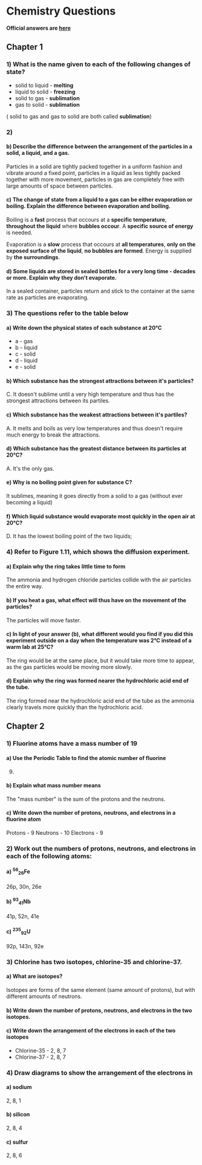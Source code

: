 # Chemistry Questions

**Official answers are [here](https://www.scribd.com/doc/251596738/Edexcel-IGCSE-Chemistry-Student-s-Book-Answers)**

## Chapter 1

### 1) What is the name given to each of the following changes of state?

* solid to liquid - **melting**
* liquid to solid - **freezing**
* solid to gas - **sublimation**
* gas to solid - **sublimation**

( solid to gas and gas to solid are both called **sublimation**)

### 2)

#### b) Describe the difference between the arrangement of the particles in a solid, a liquid, and a gas.

Particles in a solid are tightly packed together in a uniform fashion and vibrate around a fixed point, particles in a liquid as less tightly packed together with more movement, particles in gas are completely free with large amounts of space between particles.

#### c) The change of state from a liquid to a gas can be either evaporation or boiling. Explain the difference between evaporation and boiling.

Boiling is a **fast** process that occours at a **specific temperature**, **throughout the liquid** where **bubbles occour**. A **specific source of energy** is needed.

Evaporation is a **slow** process that occours at **all temperatures**, **only on the exposed surface of the liquid**, **no bubbles are formed**. Energy is supplied by **the surroundings**.

#### d) Some liquids are stored in sealed bottles for a very long time - decades or more. Explain why they don't evaporate.

In a sealed container, particles return and stick to the container at the same rate as particles are evaporating.


### 3) The questions refer to the table below

#### a) Write down the physical states of each substance at 20&deg;C

* a - gas
* b - liquid
* c - solid
* d - liquid
* e - solid

#### b) Which substance has the strongest attractions between it's particles?

C. It doesn't sublime until a very high temperature and thus has the strongest attractions between its partiles.

#### c) Which substance has the weakest attractions between it's partiles?

A. It melts and boils as very low temperatures and thus doesn't require much energy to break the attractions.

#### d) Which substance has the greatest distance between its particles at 20&deg;C?

A. It's the only gas.

#### e) Why is no boiling point given for substance C?

It sublimes, meaning it goes directly from a solid to a gas (without ever becoming a liquid)

#### f) Which liquid substance would evaporate most quickly in the open air at 20&deg;C?

D. It has the lowest boiling point of the two liquids;

### 4) Refer to Figure 1.11, which shows the diffusion experiment.

#### a) Explain why the ring takes little time to form

The ammonia and hydrogen chloride particles collide with the air particles the entire way.

#### b) If you heat a gas, what effect will thus have on the movement of the particles?

The particles will move faster.

#### c) In light of your answer **(b)**, what different would you find if you did this experiment outside on a day when the temperature was 2&deg;C instead of a warm lab at 25&deg;C?

The ring would be at the same place, but it would take more time to appear, as the gas particles would be moving more slowly.

#### d) Explain why the ring was formed nearer the hydrochloric acid end of the tube.

The ring formed near the hydrochloric acid end of the tube as the ammonia clearly travels more quickly than the hydrochloric acid.

## Chapter 2

### 1) Fluorine atoms have a mass number of 19

#### a) Use the Periodic Table to find the atomic number of fluorine

9.

#### b) Explain what mass number means

The "mass number" is the sum of the protons and the neutrons.

#### c) Write down the number of protons, neutrons, and electrons in a fluorine atom

Protons - 9
Neutrons - 10
Electrons - 9

### 2) Work out the numbers of protons, neutrons, and electrons in each of the following atoms:

#### a) <sup>56</sup><sub>26</sub>Fe

26p, 30n, 26e

#### b) <sup>93</sup><sub>41</sub>Nb

41p, 52n, 41e

#### c) <sup>235</sup><sub>92</sub>U

92p, 143n, 92e

### 3) Chlorine has two isotopes, chlorine-35 and chlorine-37.

#### a) What are isotopes?

Isotopes are forms of the same element (same amount of protons), but with different amounts of neutrons.

#### b) Write down the number of protons, neutrons, and electrons in the two isotopes.

#### c) Write down the arrangement of the electrons in each of the two isotopes

* Chlorine-35 - 2, 8, 7
* Chlorine-37 - 2, 8, 7

### 4) Draw diagrams to show the arrangement of the electrons in

#### a) sodium

2, 8, 1

#### b) silicon

2, 8, 4

#### c) sulfur

2, 8, 6
